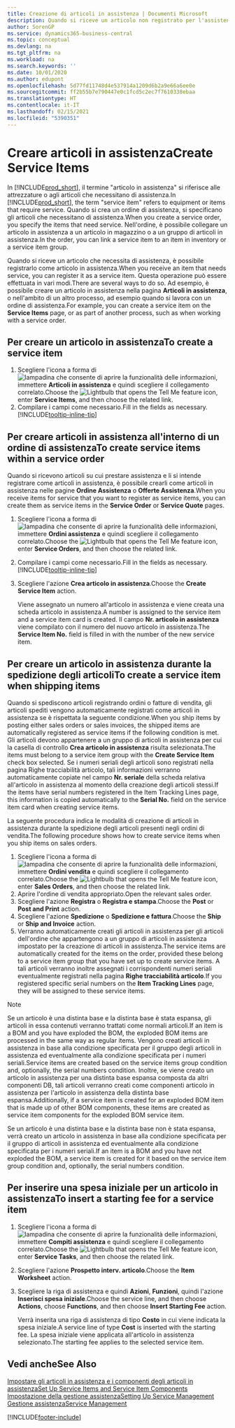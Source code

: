 ```yaml
---
title: Creazione di articoli in assistenza | Documenti Microsoft
description: Quando si riceve un articolo non registrato per l'assistenza è possibile registrarlo come articolo in assistenza.
author: SorenGP
ms.service: dynamics365-business-central
ms.topic: conceptual
ms.devlang: na
ms.tgt_pltfrm: na
ms.workload: na
ms.search.keywords: ''
ms.date: 10/01/2020
ms.author: edupont
ms.openlocfilehash: 5d77fd11748d4e537914a1209d6b2a9e66a6ee0e
ms.sourcegitcommit: ff2b55b7e790447e0c1fcd5c2ec7f7610338ebaa
ms.translationtype: HT
ms.contentlocale: it-IT
ms.lasthandoff: 02/15/2021
ms.locfileid: "5390351"
---
```

# <a name="create-service-items"></a><span data-ttu-id="10e7a-103">Creare articoli in assistenza</span><span class="sxs-lookup"><span data-stu-id="10e7a-103">Create Service Items</span></span>
<span data-ttu-id="10e7a-104">In [!INCLUDE[prod_short](includes/prod_short.md)], il termine "articolo in assistenza" si riferisce alle attrezzature o agli articoli che necessitano di assistenza.</span><span class="sxs-lookup"><span data-stu-id="10e7a-104">In [!INCLUDE[prod_short](includes/prod_short.md)], the term "service item" refers to equipment or items that require service.</span></span> <span data-ttu-id="10e7a-105">Quando si crea un ordine di assistenza, si specificano gli articoli che necessitano di assistenza.</span><span class="sxs-lookup"><span data-stu-id="10e7a-105">When you create a service order, you specify the items that need service.</span></span> <span data-ttu-id="10e7a-106">Nell'ordine, è possibile collegare un articolo in assistenza a un articolo in magazzino o a un gruppo di articoli in assistenza.</span><span class="sxs-lookup"><span data-stu-id="10e7a-106">In the order, you can link a service item to an item in inventory or a service item group.</span></span>    

<span data-ttu-id="10e7a-107">Quando si riceve un articolo che necessita di assistenza, è possibile registrarlo come articolo in assistenza.</span><span class="sxs-lookup"><span data-stu-id="10e7a-107">When you receive an item that needs service, you can register it as a service item.</span></span> <span data-ttu-id="10e7a-108">Questa operazione può essere effettuata in vari modi.</span><span class="sxs-lookup"><span data-stu-id="10e7a-108">There are several ways to do so.</span></span> <span data-ttu-id="10e7a-109">Ad esempio, è possibile creare un articolo in assistenza nella pagina **Articoli in assistenza**, o nell'ambito di un altro processo, ad esempio quando si lavora con un ordine di assistenza.</span><span class="sxs-lookup"><span data-stu-id="10e7a-109">For example, you can create a service item on the **Service Items** page, or as part of another process, such as when working with a service order.</span></span>   

## <a name="to-create-a-service-item"></a><span data-ttu-id="10e7a-110">Per creare un articolo in assistenza</span><span class="sxs-lookup"><span data-stu-id="10e7a-110">To create a service item</span></span>  
1. <span data-ttu-id="10e7a-111">Scegliere l'icona a forma di ![lampadina che consente di aprire la funzionalità delle informazioni](media/ui-search/search_small.png "Informazioni sull'operazione che si desidera eseguire"), immettere **Articoli in assistenza** e quindi scegliere il collegamento correlato.</span><span class="sxs-lookup"><span data-stu-id="10e7a-111">Choose the ![Lightbulb that opens the Tell Me feature](media/ui-search/search_small.png "Tell me what you want to do") icon, enter **Service Items**, and then choose the related link.</span></span>
2. <span data-ttu-id="10e7a-112">Compilare i campi come necessario.</span><span class="sxs-lookup"><span data-stu-id="10e7a-112">Fill in the fields as necessary.</span></span> [!INCLUDE[tooltip-inline-tip](includes/tooltip-inline-tip_md.md)]  

## <a name="to-create-service-items-within-a-service-order"></a><span data-ttu-id="10e7a-113">Per creare articoli in assistenza all'interno di un ordine di assistenza</span><span class="sxs-lookup"><span data-stu-id="10e7a-113">To create service items within a service order</span></span>  
<span data-ttu-id="10e7a-114">Quando si ricevono articoli su cui prestare assistenza e li si intende registrare come articoli in assistenza, è possibile crearli come articoli in assistenza nelle pagine **Ordine Assistenza** o **Offerte Assistenza**.</span><span class="sxs-lookup"><span data-stu-id="10e7a-114">When you receive items for service that you want to register as service items, you can create them as service items in the **Service Order** or **Service Quote** pages.</span></span>  

1. <span data-ttu-id="10e7a-115">Scegliere l'icona a forma di ![lampadina che consente di aprire la funzionalità delle informazioni](media/ui-search/search_small.png "Informazioni sull'operazione che si desidera eseguire"), immettere **Ordini assistenza** e quindi scegliere il collegamento correlato.</span><span class="sxs-lookup"><span data-stu-id="10e7a-115">Choose the ![Lightbulb that opens the Tell Me feature](media/ui-search/search_small.png "Tell me what you want to do") icon, enter **Service Orders**, and then choose the related link.</span></span>  
2. <span data-ttu-id="10e7a-116">Compilare i campi come necessario.</span><span class="sxs-lookup"><span data-stu-id="10e7a-116">Fill in the fields as necessary.</span></span> [!INCLUDE[tooltip-inline-tip](includes/tooltip-inline-tip_md.md)]  
3. <span data-ttu-id="10e7a-117">Scegliere l'azione **Crea articolo in assistenza**.</span><span class="sxs-lookup"><span data-stu-id="10e7a-117">Choose the **Create Service Item** action.</span></span>  

    <span data-ttu-id="10e7a-118">Viene assegnato un numero all'articolo in assistenza e viene creata una scheda articolo in assistenza.</span><span class="sxs-lookup"><span data-stu-id="10e7a-118">A number is assigned to the service item and a service item card is created.</span></span> <span data-ttu-id="10e7a-119">Il campo **Nr. articolo in assistenza** viene compilato con il numero del nuovo articolo in assistenza.</span><span class="sxs-lookup"><span data-stu-id="10e7a-119">The **Service Item No.** field is filled in with the number of the new service item.</span></span>

## <a name="to-create-a-service-item-when-shipping-items"></a><span data-ttu-id="10e7a-120">Per creare un articolo in assistenza durante la spedizione degli articoli</span><span class="sxs-lookup"><span data-stu-id="10e7a-120">To create a service item when shipping items</span></span>  
<span data-ttu-id="10e7a-121">Quando si spediscono articoli registrando ordini o fatture di vendita, gli articoli spediti vengono automaticamente registrati come articoli in assistenza se è rispettata la seguente condizione.</span><span class="sxs-lookup"><span data-stu-id="10e7a-121">When you ship items by posting either sales orders or sales invoices, the shipped items are automatically registered as service items if the following condition is met.</span></span> <span data-ttu-id="10e7a-122">Gli articoli devono appartenere a un gruppo di articoli in assistenza per cui la casella di controllo **Crea articolo in assistenza** risulta selezionata.</span><span class="sxs-lookup"><span data-stu-id="10e7a-122">The items must belong to a service item group with the **Create Service Item** check box selected.</span></span> <span data-ttu-id="10e7a-123">Se i numeri seriali degli articoli sono registrati nella pagina Righe tracciabilità articolo, tali informazioni verranno automaticamente copiate nel campo **Nr. seriale** della scheda relativa all'articolo in assistenza al momento della creazione degli articoli stessi.</span><span class="sxs-lookup"><span data-stu-id="10e7a-123">If the items have serial numbers registered in the Item Tracking Lines page, this information is copied automatically to the **Serial No.** field on the service item card when creating service items.</span></span>  

<span data-ttu-id="10e7a-124">La seguente procedura indica le modalità di creazione di articoli in assistenza durante la spedizione degli articoli presenti negli ordini di vendita.</span><span class="sxs-lookup"><span data-stu-id="10e7a-124">The following procedure shows how to create service items when you ship items on sales orders.</span></span>  

1. <span data-ttu-id="10e7a-125">Scegliere l'icona a forma di ![lampadina che consente di aprire la funzionalità delle informazioni](media/ui-search/search_small.png "Informazioni sull'operazione che si desidera eseguire"), immettere **Ordini vendita** e quindi scegliere il collegamento correlato.</span><span class="sxs-lookup"><span data-stu-id="10e7a-125">Choose the ![Lightbulb that opens the Tell Me feature](media/ui-search/search_small.png "Tell me what you want to do") icon, enter **Sales Orders**, and then choose the related link.</span></span>  
2. <span data-ttu-id="10e7a-126">Aprire l'ordine di vendita appropriato.</span><span class="sxs-lookup"><span data-stu-id="10e7a-126">Open the relevant sales order.</span></span>  
3. <span data-ttu-id="10e7a-127">Scegliere l'azione **Registra** o **Registra e stampa**.</span><span class="sxs-lookup"><span data-stu-id="10e7a-127">Choose the **Post** or **Post and Print** action.</span></span>  
4. <span data-ttu-id="10e7a-128">Scegliere l'azione **Spedizione** o **Spedizione e fattura**.</span><span class="sxs-lookup"><span data-stu-id="10e7a-128">Choose the **Ship** or **Ship and Invoice** action.</span></span>  
5. <span data-ttu-id="10e7a-129">Verranno automaticamente creati gli articoli in assistenza per gli articoli dell'ordine che appartengono a un gruppo di articoli in assistenza impostato per la creazione di articoli in assistenza.</span><span class="sxs-lookup"><span data-stu-id="10e7a-129">The service items are automatically created for the items on the order, provided these belong to a service item group that you have set up to create service items.</span></span> <span data-ttu-id="10e7a-130">A tali articoli verranno inoltre assegnati i corrispondenti numeri seriali eventualmente registrati nella pagina **Righe tracciabilità articolo**.</span><span class="sxs-lookup"><span data-stu-id="10e7a-130">If you registered specific serial numbers on the **Item Tracking Lines** page, they will be assigned to these service items.</span></span>  

> [!NOTE]  
>  <span data-ttu-id="10e7a-131">Se un articolo è una distinta base e la distinta base è stata espansa, gli articoli in essa contenuti verranno trattati come normali articoli.</span><span class="sxs-lookup"><span data-stu-id="10e7a-131">If an item is a BOM and you have exploded the BOM, the exploded BOM items are processed in the same way as regular items.</span></span> <span data-ttu-id="10e7a-132">Vengono creati articoli in assistenza in base alla condizione specificata per il gruppo degli articoli in assistenza ed eventualmente alla condizione specificata per i numeri seriali.</span><span class="sxs-lookup"><span data-stu-id="10e7a-132">Service items are created based on the service items group condition and, optionally, the serial numbers condition.</span></span> <span data-ttu-id="10e7a-133">Inoltre, se viene creato un articolo in assistenza per una distinta base espansa composta da altri componenti DB, tali articoli verranno creati come componenti articolo in assistenza per l'articolo in assistenza della distinta base espansa.</span><span class="sxs-lookup"><span data-stu-id="10e7a-133">Additionally, if a service item is created for an exploded BOM item that is made up of other BOM components, these items are created as service item components for the exploded BOM service item.</span></span>  
>   
>  <span data-ttu-id="10e7a-134">Se un articolo è una distinta base e la distinta base non è stata espansa, verrà creato un articolo in assistenza in base alla condizione specificata per il gruppo di articoli in assistenza ed eventualmente alla condizione specificata per i numeri seriali.</span><span class="sxs-lookup"><span data-stu-id="10e7a-134">If an item is a BOM and you have not exploded the BOM, a service item is created for it based on the service item group condition and, optionally, the serial numbers condition.</span></span>  

## <a name="to-insert-a-starting-fee-for-a-service-item"></a><span data-ttu-id="10e7a-135">Per inserire una spesa iniziale per un articolo in assistenza</span><span class="sxs-lookup"><span data-stu-id="10e7a-135">To insert a starting fee for a service item</span></span>
1. <span data-ttu-id="10e7a-136">Scegliere l'icona a forma di ![lampadina che consente di aprire la funzionalità delle informazioni](media/ui-search/search_small.png "Informazioni sull'operazione che si desidera eseguire"), immettere **Compiti assistenza** e quindi scegliere il collegamento correlato.</span><span class="sxs-lookup"><span data-stu-id="10e7a-136">Choose the ![Lightbulb that opens the Tell Me feature](media/ui-search/search_small.png "Tell me what you want to do") icon, enter **Service Tasks**, and then choose the related link.</span></span>
2. <span data-ttu-id="10e7a-137">Scegliere l'azione **Prospetto interv. articolo**.</span><span class="sxs-lookup"><span data-stu-id="10e7a-137">Choose the **Item Worksheet** action.</span></span>
3. <span data-ttu-id="10e7a-138">Scegliere la riga di assistenza e quindi **Azioni**, **Funzioni**, quindi l'azione **Inserisci spesa iniziale**.</span><span class="sxs-lookup"><span data-stu-id="10e7a-138">Choose the service line, and then choose **Actions**, choose **Functions**, and then choose **Insert Starting Fee** action.</span></span>  

    <span data-ttu-id="10e7a-139">Verrà inserita una riga di assistenza di tipo **Costo** in cui viene indicata la spesa iniziale.</span><span class="sxs-lookup"><span data-stu-id="10e7a-139">A service line of type **Cost** is inserted with the starting fee.</span></span> <span data-ttu-id="10e7a-140">La spesa iniziale viene applicata all'articolo in assistenza selezionato.</span><span class="sxs-lookup"><span data-stu-id="10e7a-140">The starting fee applies to the selected service item.</span></span>

## <a name="see-also"></a><span data-ttu-id="10e7a-141">Vedi anche</span><span class="sxs-lookup"><span data-stu-id="10e7a-141">See Also</span></span>  
[<span data-ttu-id="10e7a-142">Impostare gli articoli in assistenza e i componenti degli articoli in assistenza</span><span class="sxs-lookup"><span data-stu-id="10e7a-142">Set Up Service Items and Service Item Components</span></span>](service-how-setup-service-items.md)  
[<span data-ttu-id="10e7a-143">Impostazione della gestione assistenza</span><span class="sxs-lookup"><span data-stu-id="10e7a-143">Setting Up Service Management</span></span>](service-setup-service.md)  
[<span data-ttu-id="10e7a-144">Gestione assistenza</span><span class="sxs-lookup"><span data-stu-id="10e7a-144">Service Management</span></span>](service-service.md)  


[!INCLUDE[footer-include](includes/footer-banner.md)]